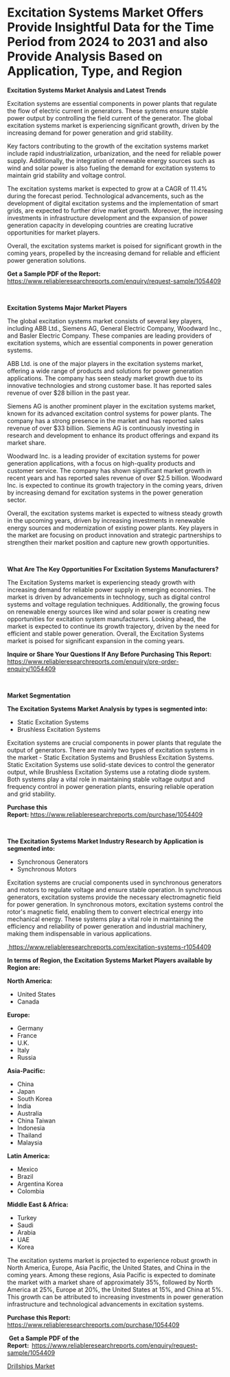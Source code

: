 <p><h1>Excitation Systems Market Offers Provide Insightful Data for the Time Period from 2024 to 2031 and also Provide Analysis Based on Application, Type, and Region</h1></p><p><strong>Excitation Systems Market Analysis and Latest Trends</strong></p>
<p><p>Excitation systems are essential components in power plants that regulate the flow of electric current in generators. These systems ensure stable power output by controlling the field current of the generator. The global excitation systems market is experiencing significant growth, driven by the increasing demand for power generation and grid stability.</p><p>Key factors contributing to the growth of the excitation systems market include rapid industrialization, urbanization, and the need for reliable power supply. Additionally, the integration of renewable energy sources such as wind and solar power is also fueling the demand for excitation systems to maintain grid stability and voltage control.</p><p>The excitation systems market is expected to grow at a CAGR of 11.4% during the forecast period. Technological advancements, such as the development of digital excitation systems and the implementation of smart grids, are expected to further drive market growth. Moreover, the increasing investments in infrastructure development and the expansion of power generation capacity in developing countries are creating lucrative opportunities for market players.</p><p>Overall, the excitation systems market is poised for significant growth in the coming years, propelled by the increasing demand for reliable and efficient power generation solutions.</p></p>
<p><strong>Get a Sample PDF of the Report:&nbsp;</strong> <a href="https://www.reliableresearchreports.com/enquiry/request-sample/1054409">https://www.reliableresearchreports.com/enquiry/request-sample/1054409</a></p>
<p>&nbsp;</p>
<p><strong>Excitation Systems Major Market Players</strong></p>
<p><p>The global excitation systems market consists of several key players, including ABB Ltd., Siemens AG, General Electric Company, Woodward Inc., and Basler Electric Company. These companies are leading providers of excitation systems, which are essential components in power generation systems.</p><p>ABB Ltd. is one of the major players in the excitation systems market, offering a wide range of products and solutions for power generation applications. The company has seen steady market growth due to its innovative technologies and strong customer base. It has reported sales revenue of over $28 billion in the past year.</p><p>Siemens AG is another prominent player in the excitation systems market, known for its advanced excitation control systems for power plants. The company has a strong presence in the market and has reported sales revenue of over $33 billion. Siemens AG is continuously investing in research and development to enhance its product offerings and expand its market share.</p><p>Woodward Inc. is a leading provider of excitation systems for power generation applications, with a focus on high-quality products and customer service. The company has shown significant market growth in recent years and has reported sales revenue of over $2.5 billion. Woodward Inc. is expected to continue its growth trajectory in the coming years, driven by increasing demand for excitation systems in the power generation sector.</p><p>Overall, the excitation systems market is expected to witness steady growth in the upcoming years, driven by increasing investments in renewable energy sources and modernization of existing power plants. Key players in the market are focusing on product innovation and strategic partnerships to strengthen their market position and capture new growth opportunities.</p></p>
<p>&nbsp;</p>
<p><strong>What Are The Key Opportunities For Excitation Systems Manufacturers?</strong></p>
<p><p>The Excitation Systems market is experiencing steady growth with increasing demand for reliable power supply in emerging economies. The market is driven by advancements in technology, such as digital control systems and voltage regulation techniques. Additionally, the growing focus on renewable energy sources like wind and solar power is creating new opportunities for excitation system manufacturers. Looking ahead, the market is expected to continue its growth trajectory, driven by the need for efficient and stable power generation. Overall, the Excitation Systems market is poised for significant expansion in the coming years.</p></p>
<p><strong>Inquire or Share Your Questions If Any Before Purchasing This Report:</strong> <a href="https://www.reliableresearchreports.com/enquiry/pre-order-enquiry/1054409">https://www.reliableresearchreports.com/enquiry/pre-order-enquiry/1054409</a></p>
<p>&nbsp;</p>
<p><strong>Market Segmentation</strong></p>
<p><strong>The Excitation Systems Market Analysis by types is segmented into:</strong></p>
<p><ul><li>Static Excitation Systems</li><li>Brushless Excitation Systems</li></ul></p>
<p><p>Excitation systems are crucial components in power plants that regulate the output of generators. There are mainly two types of excitation systems in the market - Static Excitation Systems and Brushless Excitation Systems. Static Excitation Systems use solid-state devices to control the generator output, while Brushless Excitation Systems use a rotating diode system. Both systems play a vital role in maintaining stable voltage output and frequency control in power generation plants, ensuring reliable operation and grid stability.</p></p>
<p><strong>Purchase this Report:&nbsp;</strong><a href="https://www.reliableresearchreports.com/purchase/1054409">https://www.reliableresearchreports.com/purchase/1054409</a></p>
<p>&nbsp;</p>
<p><strong>The Excitation Systems Market Industry Research by Application is segmented into:</strong></p>
<p><ul><li>Synchronous Generators</li><li>Synchronous Motors</li></ul></p>
<p><p>Excitation systems are crucial components used in synchronous generators and motors to regulate voltage and ensure stable operation. In synchronous generators, excitation systems provide the necessary electromagnetic field for power generation. In synchronous motors, excitation systems control the rotor's magnetic field, enabling them to convert electrical energy into mechanical energy. These systems play a vital role in maintaining the efficiency and reliability of power generation and industrial machinery, making them indispensable in various applications.</p></p>
<p><a href="https://www.reliableresearchreports.com/excitation-systems-r1054409">&nbsp;https://www.reliableresearchreports.com/excitation-systems-r1054409</a></p>
<p><strong>In terms of Region, the Excitation Systems Market Players available by Region are:</strong></p>
<p>
    <p> <strong> North America: </strong>
        <ul>
            <li>United States</li>
            <li>Canada</li>
        </ul>
        </p> 
    <p> <strong> Europe: </strong>
        <ul>
            <li>Germany</li>
            <li>France</li>
            <li>U.K.</li>
            <li>Italy</li>
            <li>Russia</li>
        </ul>
        </p> 
    <p> <strong> Asia-Pacific: </strong>
        <ul>
            <li>China</li>
            <li>Japan</li>
            <li>South Korea</li>
            <li>India</li>
            <li>Australia</li>
            <li>China Taiwan</li>
            <li>Indonesia</li>
            <li>Thailand</li>
            <li>Malaysia</li>
        </ul>
        </p> 
    <p> <strong> Latin America: </strong>
        <ul>
            <li>Mexico</li>
            <li>Brazil</li>
            <li>Argentina Korea</li>
            <li>Colombia</li>
        </ul>
        </p> 
    <p> <strong> Middle East & Africa: </strong>
        <ul>
            <li>Turkey</li>
            <li>Saudi</li>
            <li>Arabia</li>
            <li>UAE</li>
            <li>Korea</li>
        </ul>
    </p>
    </p>
<p><p>The excitation systems market is projected to experience robust growth in North America, Europe, Asia Pacific, the United States, and China in the coming years. Among these regions, Asia Pacific is expected to dominate the market with a market share of approximately 35%, followed by North America at 25%, Europe at 20%, the United States at 15%, and China at 5%. This growth can be attributed to increasing investments in power generation infrastructure and technological advancements in excitation systems.</p></p>
<p><strong>Purchase this Report: </strong><a href="https://www.reliableresearchreports.com/purchase/1054409">https://www.reliableresearchreports.com/purchase/1054409</a></p>
<p>&nbsp;<strong>Get a Sample PDF of the Report:&nbsp;&nbsp;</strong><a href="https://www.reliableresearchreports.com/enquiry/request-sample/1054409">https://www.reliableresearchreports.com/enquiry/request-sample/1054409</a></p>
<p><strong></strong></p>
<p><p><a href="https://github.com/BryceTownsendr/Market-Research-Report-List-4/blob/main/drillships-market.md">Drillships Market</a></p></p>